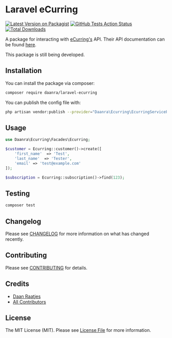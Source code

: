 # Laravel eCurring

[![Latest Version on Packagist](https://img.shields.io/packagist/v/daanra/laravel-ecurring.svg?style=flat-square)](https://packagist.org/packages/daanra/laravel-ecurring)
[![GitHub Tests Action Status](https://img.shields.io/github/workflow/status/daanra/laravel-ecurring/run-tests?label=tests)](https://github.com/daanra/laravel-ecurring/actions?query=workflow%3Arun-tests+branch%3Amaster)
[![Total Downloads](https://img.shields.io/packagist/dt/daanra/laravel-ecurring.svg?style=flat-square)](https://packagist.org/packages/daanra/laravel-ecurring)


A package for interacting with [eCurring's](https://www.ecurring.com/) API. Their API documentation can be found [here](https://docs.ecurring.com).


This package is still being developed.

## Installation

You can install the package via composer:

```bash
composer require daanra/laravel-ecurring
```

You can publish the config file with:
```bash
php artisan vendor:publish --provider="Daanra\Ecurring\EcurringServiceProvider" --tag="config"
```

## Usage

``` php
use Daanra\Ecurring\Facades\Ecurring;

$customer = Ecurring::customer()->create([
    'first_name'  => 'Test',
    'last_name'  => 'Tester',
    'email' => 'test@example.com'
]);

$subscription = Ecurring::subscription()->find(123);
```

## Testing

``` bash
composer test
```

## Changelog

Please see [CHANGELOG](CHANGELOG.md) for more information on what has changed recently.

## Contributing

Please see [CONTRIBUTING](CONTRIBUTING.md) for details.

## Credits

- [Daan Raatjes](https://github.com/daanra)
- [All Contributors](../../contributors)

## License

The MIT License (MIT). Please see [License File](LICENSE.md) for more information.
